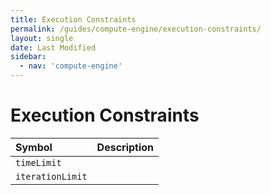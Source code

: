 ```yaml
---
title: Execution Constraints
permalink: /guides/compute-engine/execution-constraints/
layout: single
date: Last Modified
sidebar:
  - nav: 'compute-engine'
---
```


# Execution Constraints

<div class=symbols-table>

| Symbol | Description |
| :--- | :--- |
| `timeLimit`|  |
| `iterationLimit` |  |

</div>

